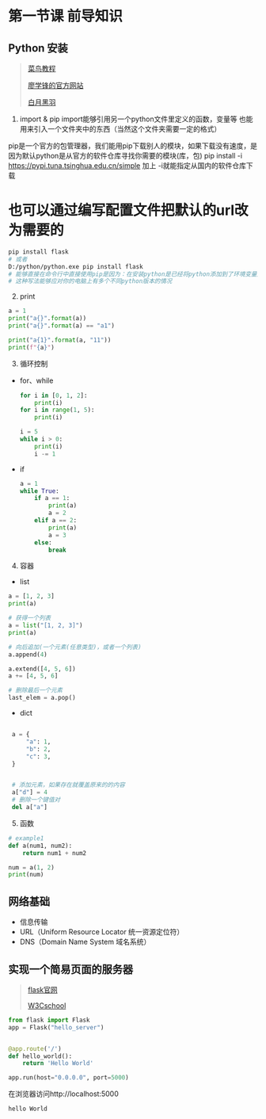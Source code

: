 # 第一节课 前导知识

## Python 安装

> [菜鸟教程](https://www.runoob.com/python3/python3-tutorial.html)
>
> [廖学锋的官方网站](https://www.liaoxuefeng.com/wiki/1016959663602400)
>
> [白月黑羽](http://www.byhy.net/tut/py/basic/01/)

1. import & pip
import能够引用另一个python文件里定义的函数，变量等
也能用来引入一个文件夹中的东西（当然这个文件夹需要一定的格式）

pip是一个官方的包管理器，我们能用pip下载别人的模块，如果下载没有速度，是因为默认python是从官方的软件仓库寻找你需要的模块(库，包)
pip install -i https://pypi.tuna.tsinghua.edu.cn/simple 加上 -i就能指定从国内的软件仓库下载
# 也可以通过编写配置文件把默认的url改为需要的
```sh
pip install flask
# 或者
D:/python/python.exe pip install flask
# 能够直接在命令行中直接使用pip是因为：在安装python是已经将python添加到了环境变量里
# 这种写法能够应对你的电脑上有多个不同python版本的情况

```
2. print
```python
a = 1
print("a{}".format(a))
print("a{}".format(a) == "a1")

print("a{1}".format(a, "11"))
print(f"{a}")
```

3. 循环控制
- for、while
    ```python
    for i in [0, 1, 2]:
        print(i)
    for i in range(1, 5):
        print(i)

    i = 5
    while i > 0:
        print(i)
        i -= 1
    ```
- if
    ```python
    a = 1
    while True:
        if a == 1:
            print(a)
            a = 2
        elif a == 2:
            print(a)
            a = 3
        else:
            break
    ```
4. 容器
- list
```python
a = [1, 2, 3]
print(a)

# 获得一个列表
a = list("[1, 2, 3]")
print(a)

# 向后追加(一个元素(任意类型)，或者一个列表)
a.append(4)

a.extend([4, 5, 6])
a += [4, 5, 6]

# 删除最后一个元素
last_elem = a.pop()

```
   - dict
   ```python

    a = {
        "a": 1,
        "b": 2,
        "c": 3,
    }


    # 添加元素，如果存在就覆盖原来的的内容
    a["d"] = 4
    # 删除一个键值对
    del a["a"]

   ```
5. 函数

```python
# example1
def a(num1, num2):
    return num1 + num2

num = a(1, 2)
print(num)
```

## 网络基础

- 信息传输
- URL（Uniform Resource Locator 统一资源定位符）
- DNS（Domain Name System 域名系统）

## 实现一个简易页面的服务器

> [flask官网](https://flask.net.cn/)
>
> [W3Cschool](https://www.w3cschool.cn/flask/)

```python
from flask import Flask
app = Flask("hello_server")


@app.route('/')
def hello_world():
    return 'Hello World'

app.run(host="0.0.0.0", port=5000)
```

在浏览器访问http://localhost:5000

```text
hello World
```

